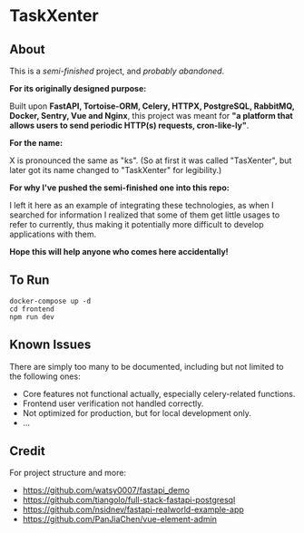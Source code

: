 # TaskXenter

## About

This is a *semi-finished* project, and *probably abandoned*. 

**For its originally designed purpose:** 

Built upon **FastAPI, Tortoise-ORM, Celery, HTTPX, PostgreSQL, RabbitMQ, Docker, Sentry, Vue and Nginx**, this project was meant for **"a platform that allows users to send periodic HTTP(s) requests, cron-like-ly"**. 

**For the name:** 

X is pronounced the same as "ks". (So at first it was called "TasXenter", but later got its name changed to "TaskXenter" for legibility.)

**For why I've pushed the semi-finished one into this repo:** 

I left it here as an example of integrating these technologies, as when I searched for information I realized that some of them get little usages to refer to currently, thus making it potentially more difficult to develop applications with them. 

**Hope this will help anyone who comes here accidentally!** 

## To Run

```
docker-compose up -d
cd frontend
npm run dev
```

## Known Issues

There are simply too many to be documented, including but not limited to the following ones: 

- Core features not functional actually, especially celery-related functions. 
- Frontend user verification not handled correctly. 
- Not optimized for production, but for local development only. 
- ...

## Credit

For project structure and more: 

- https://github.com/watsy0007/fastapi_demo
- https://github.com/tiangolo/full-stack-fastapi-postgresql
- https://github.com/nsidnev/fastapi-realworld-example-app
- https://github.com/PanJiaChen/vue-element-admin

